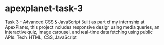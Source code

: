# apexplanet-task-3
Task 3 - Advanced CSS &amp; JavaScript Built as part of my internship at ApexPlanet, this project includes responsive design using media queries, an interactive quiz, image carousel, and real-time data fetching using public APIs. Tech: HTML, CSS, JavaScript

